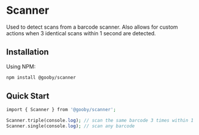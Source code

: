 Scanner
=
Used to detect scans from a barcode scanner. Also allows for custom actions when 3 identical scans within 1 second are detected.

Installation
-

Using NPM:

```bash
npm install @gooby/scanner
```

Quick Start
-------
```php
import { Scanner } from '@gooby/scanner';

Scanner.triple(console.log); // scan the same barcode 3 times within 1 second
Scanner.single(console.log); // scan any barcode
```